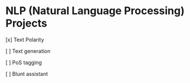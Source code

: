 # NLP (Natural Language Processing) Projects

[x] Text Polarity

[ ] Text generation

[ ] PoS tagging

[ ] Blunt assistant
